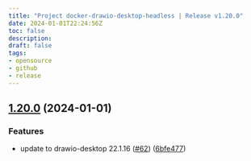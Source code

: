 ```yaml
---
title: "Project docker-drawio-desktop-headless | Release v1.20.0"
date: 2024-01-01T22:24:56Z
toc: false
description: 
draft: false
tags:
- opensource
- github
- release
---
```

## [1.20.0](https://github.com/rlespinasse/docker-drawio-desktop-headless/compare/v1.19.0...v1.20.0) (2024-01-01)


### Features

* update to drawio-desktop 22.1.16 ([#62](https://github.com/rlespinasse/docker-drawio-desktop-headless/issues/62)) ([6bfe477](https://github.com/rlespinasse/docker-drawio-desktop-headless/commit/6bfe4779785f39bbef217ffc14a6b819071b49f2))



